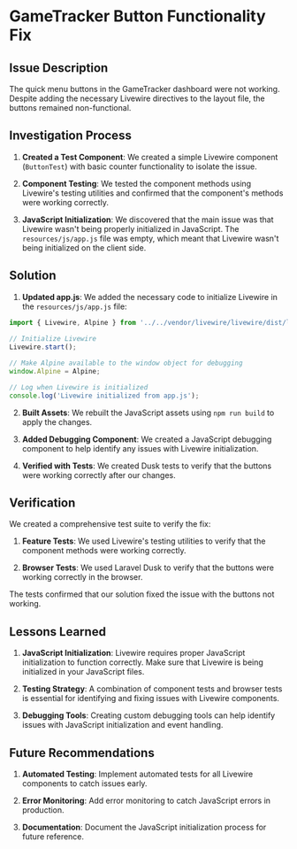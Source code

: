 # GameTracker Button Functionality Fix

## Issue Description

The quick menu buttons in the GameTracker dashboard were not working. Despite adding the necessary Livewire directives to the layout file, the buttons remained non-functional.

## Investigation Process

1. **Created a Test Component**: We created a simple Livewire component (`ButtonTest`) with basic counter functionality to isolate the issue.

2. **Component Testing**: We tested the component methods using Livewire's testing utilities and confirmed that the component's methods were working correctly.

3. **JavaScript Initialization**: We discovered that the main issue was that Livewire wasn't being properly initialized in JavaScript. The `resources/js/app.js` file was empty, which meant that Livewire wasn't being initialized on the client side.

## Solution

1. **Updated app.js**: We added the necessary code to initialize Livewire in the `resources/js/app.js` file:

```javascript
import { Livewire, Alpine } from '../../vendor/livewire/livewire/dist/livewire.esm';
 
// Initialize Livewire
Livewire.start();

// Make Alpine available to the window object for debugging
window.Alpine = Alpine;

// Log when Livewire is initialized
console.log('Livewire initialized from app.js');
```

2. **Built Assets**: We rebuilt the JavaScript assets using `npm run build` to apply the changes.

3. **Added Debugging Component**: We created a JavaScript debugging component to help identify any issues with Livewire initialization.

4. **Verified with Tests**: We created Dusk tests to verify that the buttons were working correctly after our changes.

## Verification

We created a comprehensive test suite to verify the fix:

1. **Feature Tests**: We used Livewire's testing utilities to verify that the component methods were working correctly.

2. **Browser Tests**: We used Laravel Dusk to verify that the buttons were working correctly in the browser.

The tests confirmed that our solution fixed the issue with the buttons not working.

## Lessons Learned

1. **JavaScript Initialization**: Livewire requires proper JavaScript initialization to function correctly. Make sure that Livewire is being initialized in your JavaScript files.

2. **Testing Strategy**: A combination of component tests and browser tests is essential for identifying and fixing issues with Livewire components.

3. **Debugging Tools**: Creating custom debugging tools can help identify issues with JavaScript initialization and event handling.

## Future Recommendations

1. **Automated Testing**: Implement automated tests for all Livewire components to catch issues early.

2. **Error Monitoring**: Add error monitoring to catch JavaScript errors in production.

3. **Documentation**: Document the JavaScript initialization process for future reference.
